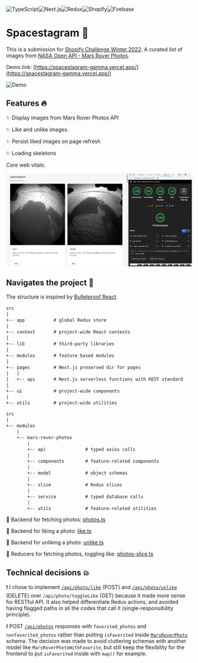 <img alt="TypeScript" src="https://img.shields.io/badge/-TypeScript-007ACC?style=for-the-badge&logo=TypeScript&logoColor=white" /><img alt="Next.js" src="https://img.shields.io/badge/-Next.js-000000?style=for-the-badge&logo=Next.js&logoColor=white" /><img alt="Redux" src="https://img.shields.io/badge/-Redux-764ABC?style=for-the-badge&logo=Redux&logoColor=white" /><img alt="Shopify" src="https://img.shields.io/badge/-Polaris-7ab55c?style=for-the-badge&logo=Shopify&logoColor=white" /><img alt="Firebase" src="https://img.shields.io/badge/-Firebase-FFCA28?style=for-the-badge&logo=Firebase&logoColor=white" />

# Spacestagram :rocket:

This is a submission for [Shopify Challenge Winter 2022](https://www.shopify.ca/careers/frontend-developer-intern-remote-winter-2022-6932cbed). A curated list of images from [NASA Open API - Mars Rover Photos](https://api.nasa.gov/).

Demo link: [https://spacestagram-gamma.vercel.app/](https://spacestagram-gamma.vercel.app/)

![Demo](assets/demo.gif)

## Features :fire:

:sparkles: Display images from Mars Rover Photos API

:sparkles: Like and unlike images.

:sparkles: Persist liked images on page refresh

:sparkles: Loading skeletons

Core web vitals:

![Lighthouse](assets/lighthouse.jpg)

## Navigates the project :dizzy:

The structure is inspired by [Bulletproof React](https://github.com/alan2207/bulletproof-react).

```
src
|
+-- app           # global Redux store
|
+-- context       # project-wide React contexts
|
+-- lib           # third-party libraries
|
+-- modules       # feature based modules
|
+-- pages         # Next.js preserved dir for pages
|   |
|   +-- api       # Next.js serverless functions with REST standard
|
+-- ui            # project-wide components
|
+-- utils         # project-wide utilities
```

```
src
|
+-- modules
    |
    +-- mars-rover-photos
        |
        +-- api               # typed axios calls
        |
        +-- components        # feature-related components
        |
        +-- model             # object schemas
        |
        +-- slice             # Redux slices
        |
        +-- service           # typed database calls
        |
        +-- utils             # feature-related utilities
```

:star2: Backend for fetching photos: [photos.ts](https://github.com/Andrewnt219/spacestagram/blob/main/src/pages/api/photos.ts)

:star2: Backend for liking a photo: [like.ts](https://github.com/Andrewnt219/spacestagram/blob/main/src/pages/api/photo/like.ts)

:star2: Backend for unliking a photo: [unlike.ts](https://github.com/Andrewnt219/spacestagram/blob/main/src/pages/api/photo/unlike.ts)

:star2: Reducers for fetching photos, toggling like: [photos-slice.ts](https://github.com/Andrewnt219/spacestagram/blob/main/src/modules/mars-rover-photos/slice/photos-slice.ts)

## Technical decisions :collision:

:exclamation: I chose to implement [`/api/photo/like`](https://github.com/Andrewnt219/spacestagram/blob/main/src/pages/api/photo/like.ts) (POST) and [`/api/photo/unlike`](https://github.com/Andrewnt219/spacestagram/blob/main/src/pages/api/photo/unlike.ts) (DELETE) over `/api/photo/toggleLike` (GET) because it made more sense for RESTful API. It also helped differentiate Redux actions, and avoided having flagged paths in all the codes that call it (single-responsibility principle).

:exclamation: POST [`/api/photos`](https://github.com/Andrewnt219/spacestagram/blob/main/src/pages/api/photos.ts) responses with `favorited_photos` and `nonfavorited_photos` rather than putting `isFavorited` inside [`MarsRoverPhoto`](https://github.com/Andrewnt219/spacestagram/blob/main/%40types/%40mars-rover-photos-api.d.ts) schema. The decision was made to avoid cluttering schemas with another model like `MarsRoverPhotoWithFavorite`, but still keep the flexibility for the frontend to put `isFavorited` inside with `map()` for example.
